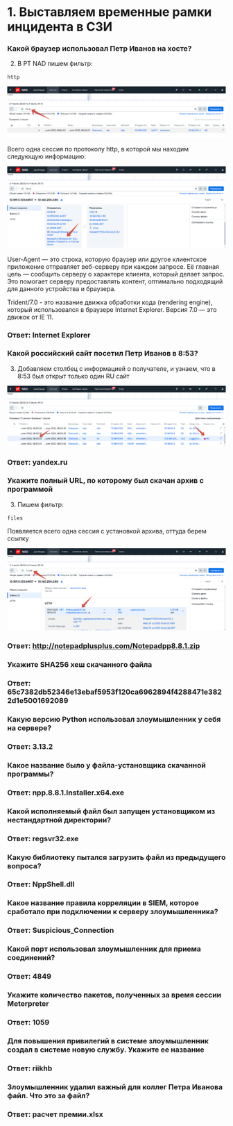 # 1. Выставляем временные рамки инцидента в СЗИ

### Какой браузер использовал Петр Иванов на хосте?

2. В PT NAD пишем фильтр:

```
http
```

![](./screens/screen1.PNG)

Всего одна сессия по протоколу http, в которой мы находим следующую информацию:

![](./screens/screen2.PNG)

User-Agent — это строка, которую браузер или другое клиентское приложение отправляет веб-серверу при каждом запросе. 
Её главная цель — сообщить серверу о характере клиента, который делает запрос. Это помогает серверу предоставлять контент, оптимально подходящий для данного устройства и браузера.

Trident/7.0 - это название движка обработки кода (rendering engine), который использовался в браузере Internet Explorer. Версия 7.0 — это движок от IE 11.

### Ответ: Internet Explorer

### Какой российский сайт посетил Петр Иванов в 8:53?

3. Добавляем столбец с информацией о получателе, и узнаем, что в 8:53 был открыт только один RU сайт

![](./screens/screen3.PNG)

### Ответ: yandex.ru

### Укажите полный URL, по которому был скачан архив с программой

3. Пишем фильтр:

```
files
```

Появляется всего одна сессия с установкой архива, оттуда берем ссылку

![](./screens/screen4.PNG)

### Ответ: http://notepadplusplus.com/Notepadpp8.8.1.zip

### Укажите SHA256 хеш скачанного файла

### Ответ: 65c7382db52346e13ebaf5953f120ca6962894f4288471e3822d1e5001692089

### Какую версию Python использовал злоумышленник у себя на сервере?

### Ответ: 3.13.2

### Какое название было у файла-установщика скачанной программы?

### Ответ: npp.8.8.1.Installer.x64.exe

### Какой исполняемый файл был запущен установщиком из нестандартной директории?

### Ответ: regsvr32.exe

### Какую библиотеку пытался загрузить файл из предыдущего вопроса?

### Ответ: NppShell.dll

### Какое название правила корреляции в SIEM, которое сработало при подключении к серверу злоумышленника?

### Ответ: Suspicious_Connection

### Какой порт использовал злоумышленник для приема соединений?

### Ответ: 4849

### Укажите количество пакетов, полученных за время сессии Meterpreter

### Ответ: 1059

### Для повышения привилегий в системе злоумышленник создал в системе новую службу. Укажите ее название

### Ответ: riikhb

### Злоумышленник удалил важный для коллег Петра Иванова файл. Что это за файл?

### Ответ: расчет премии.xlsx

